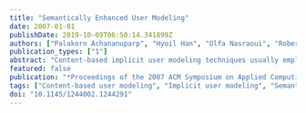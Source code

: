 ```yaml
---
title: "Semantically Enhanced User Modeling"
date: 2007-01-01
publishDate: 2019-10-09T06:50:14.341899Z
authors: ["Palakorn Achananuparp", "Hyoil Han", "Olfa Nasraoui", "Roberta Johnson"]
publication_types: ["1"]
abstract: "Content-based implicit user modeling techniques usually employ a traditional term vector as a representation of the user's interest. However, due to the problem of dimensionality in the vector space model, a simple term vector is not a sufficient representation of the user model as it ignores the semantic relations between terms. In this paper, we present a novel method to enhance a traditional term-based user model with WordNet-based semantic similarity techniques. To achieve this, we use word definitions and relationship hierarchies in WordNet to perform word sense disambiguation and employ domain-specific concepts as category labels for the derived user models. We tested our method on Windows to the Universe, a public educational website covering subjects in the Earth and Space Sciences, and performed an evaluation of our semantically enhanced user models against human judgment. Our approach is distinguishable from existing work because we automatically narrow down the set of domain specific concepts from initial domain concepts obtained from Wikipedia and because we automatically create semantically enhanced user models."
featured: false
publication: "*Proceedings of the 2007 ACM Symposium on Applied Computing - SAC '07*"
tags: ["Content-based user modeling", "Implicit user modeling", "Semantic techniques"]
doi: "10.1145/1244002.1244291"
---
```



